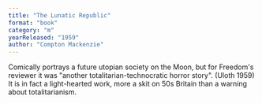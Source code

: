 ```yaml
---
title: "The Lunatic Republic"
format: "book"
category: "m"
yearReleased: "1959"
author: "Compton Mackenzie"
---
```


Comically portrays a future utopian society on the Moon, but for Freedom's reviewer it was "another totalitarian-technocratic horror story". (Uloth 1959) It is in fact a light-hearted work, more a skit on 50s Britain than a warning about totalitarianism.
